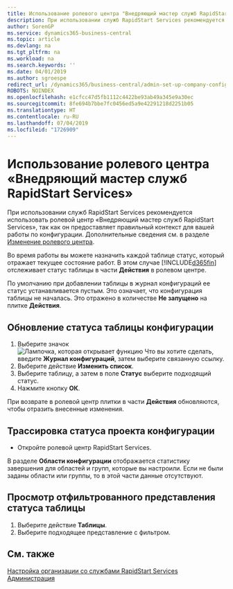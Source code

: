 ```yaml
---
title: Использование ролевого центра "Внедряющий мастер служб RapidStart Services" | Документы Майкрософт
description: При использовании служб RapidStart Services рекомендуется отслеживать свою работу и использовать ролевой центр «Внедряющий мастер служб RapidStart Services», так как он предоставляет правильный контекст для вашей работы по конфигурации.
author: SorenGP
ms.service: dynamics365-business-central
ms.topic: article
ms.devlang: na
ms.tgt_pltfrm: na
ms.workload: na
ms.search.keywords: ''
ms.date: 04/01/2019
ms.author: sgroespe
redirect_url: /dynamics365/business-central/admin-set-up-company-configuration
ROBOTS: NOINDEX
ms.openlocfilehash: e1cfcc47d5fb1112c4422be93ab49a345e9a30ec
ms.sourcegitcommit: 8fe694b7bbe7fc0456ed5a9e42291218d2251b05
ms.translationtype: HT
ms.contentlocale: ru-RU
ms.lasthandoff: 07/04/2019
ms.locfileid: "1726909"
---
```

# <a name="use-the-rapidstart-services-implementer-role-center"></a>Использование ролевого центра «Внедряющий мастер служб RapidStart Services»
При использовании служб RapidStart Services рекомендуется использовать ролевой центр «Внедряющий мастер служб RapidStart Services», так как он предоставляет правильный контекст для вашей работы по конфигурации. Дополнительные сведения см. в разделе [Изменение ролевого центра](ui-change-basic-settings.md#to-change-role-center).

Во время работы вы можете назначить каждой таблице статус, который отражает текущее состояние работ. В этом случае [!INCLUDE[d365fin](includes/d365fin_md.md)] отслеживает статус таблицы в части **Действия** в ролевом центре.  

По умолчанию при добавлении таблицы в журнал конфигураций ее статус устанавливается пустым. Это означает, что конфигурация таблицы не началась. Это отражено в количестве **Не запущено** на плитке **Действия**.  

## <a name="to-update-the-status-of-a-configuration-table"></a>Обновление статуса таблицы конфигурации  
1.  Выберите значок ![Лампочка, которая открывает функцию Что вы хотите сделать](media/ui-search/search_small.png "Что вы хотите сделать"), введите **Журнал конфигураций**, затем выберите связанную ссылку.  
2.  Выберите действие **Изменить список**.  
3.  Выберите таблицу, а затем в поле **Статус** выберите подходящий статус.  
4.  Нажмите кнопку **ОК**.  

При возврате в ролевой центр плитки в части **Действия** обновляются, чтобы отразить внесенные изменения.  

## <a name="to-track-the-status-of-a-configuration-project"></a>Трассировка статуса проекта конфигурации  
- Откройте ролевой центр RapidStart Services.  

В разделе **Области конфигурации** отображается статистику завершения для областей и групп, которые вы настроили. Если не были заданы области или группы, то в этой части данные отсутствуют.  

## <a name="to-see-a-filtered-view-of-table-status"></a>Просмотр отфильтрованного представления статуса таблицы  
1. Выберите действие **Таблицы**.  
2. Выберите подходящее представление с фильтром.  

## <a name="see-also"></a>См. также  
[Настройка организации со службами RapidStart Services](admin-set-up-a-company-with-rapidstart.md)  
[Администрация](admin-setup-and-administration.md)

